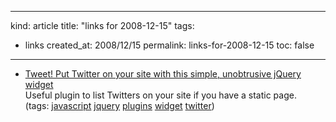 -----
kind: article
title: "links for 2008-12-15"
tags:
- links
created_at: 2008/12/15
permalink: links-for-2008-12-15
toc: false
-----

<ul class="delicious"><li>
                <div class="delicious-link"><a href="http://tweet.seaofclouds.com/">Tweet! Put Twitter on your site with this simple, unobtrusive jQuery widget</a></div>
                <div class="delicious-extended">Useful plugin to list Twitters on your site if you have a static page.</div>
                <div class="delicious-tags">(tags: <a href="http://delicious.com/bsag/javascript">javascript</a> <a href="http://delicious.com/bsag/jquery">jquery</a> <a href="http://delicious.com/bsag/plugins">plugins</a> <a href="http://delicious.com/bsag/widget">widget</a> <a href="http://delicious.com/bsag/twitter">twitter</a>)</div>
            </li></ul>



